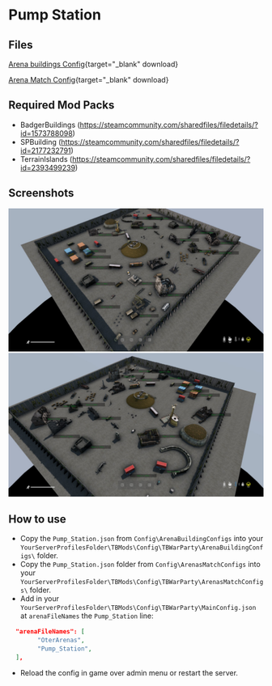 # Pump Station

## Files

[Arena buildings Config](https://raw.githubusercontent.com/ihr-it-projekt/DayZModsInfo/main/TBWarParty/Arenas/Pump_Station/Config/ArenaBuildingConfigs/Pump_Station.json){target="_blank" download}

[Arena Match Config](https://raw.githubusercontent.com/ihr-it-projekt/DayZModsInfo/main/TBWarParty/Arenas/Pump_Station/Config/ArenaMatchConfigs/Pump_Station.json){target="_blank" download}

## Required Mod Packs
- BadgerBuildings (https://steamcommunity.com/sharedfiles/filedetails/?id=1573788098)
- SPBuilding (https://steamcommunity.com/sharedfiles/filedetails/?id=2177232791)
- TerrainIslands (https://steamcommunity.com/sharedfiles/filedetails/?id=2393499239)

## Screenshots

![Cherno](./images/Pump_Station_1.jpg)
![Cherno](./images/Pump_Station_2.jpg)

## How to use
- Copy the `Pump_Station.json` from `Config\ArenaBuildingConfigs` into your `YourServerProfilesFolder\TBMods\Config\TBWarParty\ArenaBuildingConfigs\` folder.
- Copy the `Pump_Station.json` folder from `Config\ArenasMatchConfigs` into your `YourServerProfilesFolder\TBMods\Config\TBWarParty\ArenasMatchConfigs\` folder.
- Add in your `YourServerProfilesFolder\TBMods\Config\TBWarParty\MainConfig.json` at `arenaFileNames` the `Pump_Station` line:
```json
  "arenaFileNames": [
        "OterArenas",
        "Pump_Station",
  ],
```
- Reload the config in game over admin menu or restart the server.
